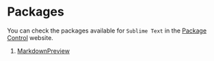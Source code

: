 # Packages


You can check the packages available for `Sublime Text` in the [Package Control](https://packagecontrol.io) website.

1. [MarkdownPreview](./MarkdownPreview.md)
